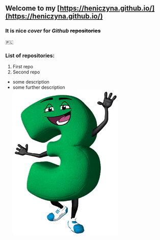 ## Welcome to my [https://heniczyna.github.io/](https://heniczyna.github.io/)

### It is nice *cover* for *Github* ~~repositories~~

:poland:

### List of repositories:
1. First repo
2. Second repo
  * some description
  * some further description
![Example image](/images/n3.png)
